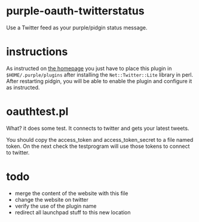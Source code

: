 # purple-oauth-twitterstatus

Use a Twitter feed as your purple/pidgin status message.

# instructions
As instructed on [the homepage](http://www.tisnix.be/twitter-oauth-status) 
you just have to place this plugin in `$HOME/.purple/plugins` after installing 
the `Net::Twitter::Lite` library in perl.  After restarting pidgin, you will
be able to enable the plugin and configure it as instructed.

# oauthtest.pl
What? it does some test. It connects to twitter and gets your latest tweets.

You should copy the access_token and access_token_secret to a file named token.
On the next check the testprogram will use those tokens to connect to twitter.

# todo

* merge the content of the website with this file
* change the website on twitter
* verify the use of the plugin name
* redirect all launchpad stuff to this new location

